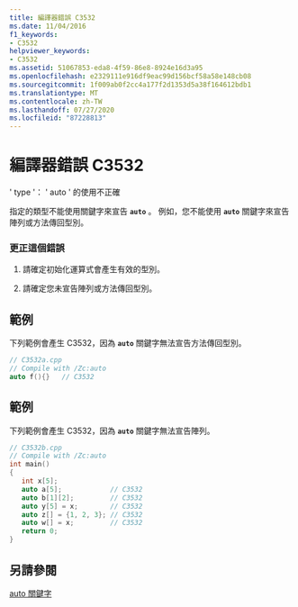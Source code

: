 ```yaml
---
title: 編譯器錯誤 C3532
ms.date: 11/04/2016
f1_keywords:
- C3532
helpviewer_keywords:
- C3532
ms.assetid: 51067853-eda8-4f59-86e8-8924e16d3a95
ms.openlocfilehash: e2329111e916df9eac99d156bcf58a58e148cb08
ms.sourcegitcommit: 1f009ab0f2cc4a177f2d1353d5a38f164612bdb1
ms.translationtype: MT
ms.contentlocale: zh-TW
ms.lasthandoff: 07/27/2020
ms.locfileid: "87228813"
---
```

# <a name="compiler-error-c3532"></a>編譯器錯誤 C3532

' type '： ' auto ' 的使用不正確

指定的類型不能使用關鍵字來宣告 **`auto`** 。 例如，您不能使用 **`auto`** 關鍵字來宣告陣列或方法傳回型別。

### <a name="to-correct-this-error"></a>更正這個錯誤

1. 請確定初始化運算式會產生有效的型別。

1. 請確定您未宣告陣列或方法傳回型別。

## <a name="example"></a>範例

下列範例會產生 C3532，因為 **`auto`** 關鍵字無法宣告方法傳回型別。

```cpp
// C3532a.cpp
// Compile with /Zc:auto
auto f(){}   // C3532
```

## <a name="example"></a>範例

下列範例會產生 C3532，因為 **`auto`** 關鍵字無法宣告陣列。

```cpp
// C3532b.cpp
// Compile with /Zc:auto
int main()
{
   int x[5];
   auto a[5];            // C3532
   auto b[1][2];         // C3532
   auto y[5] = x;        // C3532
   auto z[] = {1, 2, 3}; // C3532
   auto w[] = x;         // C3532
   return 0;
}
```

## <a name="see-also"></a>另請參閱

[auto 關鍵字](../../cpp/auto-keyword.md)
